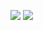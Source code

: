 <p align="left">
  <img src="https://github-readme-stats.vercel.app/api/top-langs/?username=Interdependent&title_color=ffffff&text_color=daf7dc&bg_color=151515"/>
  <img src="https://github-readme-stats.vercel.app/api?username=Interdependent&&show_icons=true&title_color=ffffff&icon_color=bb2acf&text_color=daf7dc&bg_color=151515"/>
</p>
